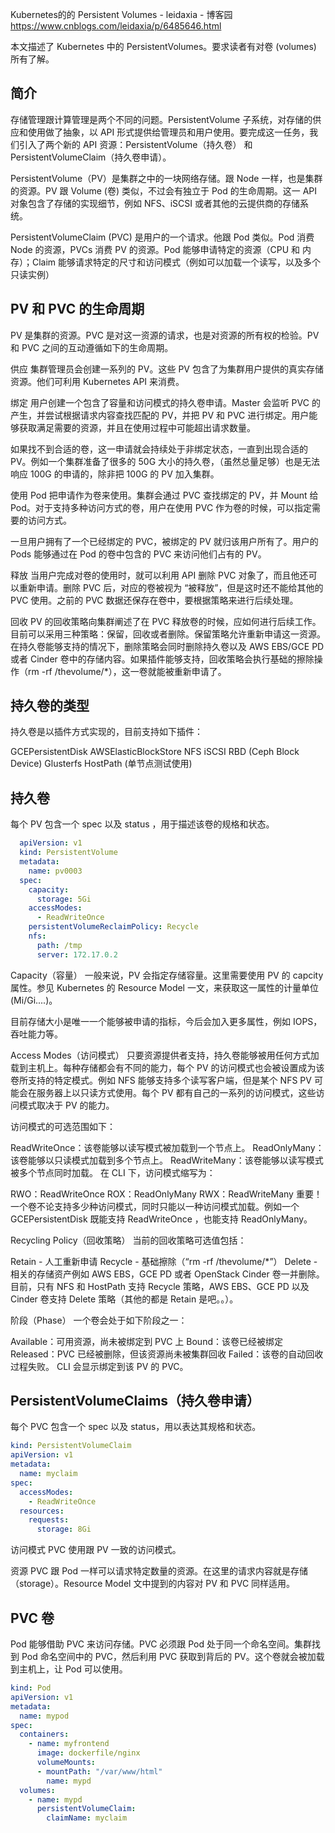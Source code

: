 Kubernetes的的 Persistent Volumes - leidaxia - 博客园 https://www.cnblogs.com/leidaxia/p/6485646.html

本文描述了 Kubernetes 中的 PersistentVolumes。要求读者有对卷 (volumes) 所有了解。

## 简介
存储管理跟计算管理是两个不同的问题。PersistentVolume 子系统，对存储的供应和使用做了抽象，以 API 形式提供给管理员和用户使用。要完成这一任务，我们引入了两个新的 API 资源：PersistentVolume（持久卷） 和 PersistentVolumeClaim（持久卷申请）。

PersistentVolume（PV）是集群之中的一块网络存储。跟 Node 一样，也是集群的资源。PV 跟 Volume (卷) 类似，不过会有独立于 Pod 的生命周期。这一 API 对象包含了存储的实现细节，例如 NFS、iSCSI 或者其他的云提供商的存储系统。

PersistentVolumeClaim (PVC) 是用户的一个请求。他跟 Pod 类似。Pod 消费 Node 的资源，PVCs 消费 PV 的资源。Pod 能够申请特定的资源（CPU 和 内存）；Claim 能够请求特定的尺寸和访问模式（例如可以加载一个读写，以及多个只读实例）

## PV 和 PVC 的生命周期
PV 是集群的资源。PVC 是对这一资源的请求，也是对资源的所有权的检验。PV 和 PVC 之间的互动遵循如下的生命周期。

供应
集群管理员会创建一系列的 PV。这些 PV 包含了为集群用户提供的真实存储资源。他们可利用 Kubernetes API 来消费。

绑定
用户创建一个包含了容量和访问模式的持久卷申请。Master 会监听 PVC 的产生，并尝试根据请求内容查找匹配的 PV，并把 PV 和 PVC 进行绑定。用户能够获取满足需要的资源，并且在使用过程中可能超出请求数量。

如果找不到合适的卷，这一申请就会持续处于非绑定状态，一直到出现合适的 PV。例如一个集群准备了很多的 50G 大小的持久卷，（虽然总量足够）也是无法响应 100G 的申请的，除非把 100G 的 PV 加入集群。

使用
Pod 把申请作为卷来使用。集群会通过 PVC 查找绑定的 PV，并 Mount 给 Pod。对于支持多种访问方式的卷，用户在使用 PVC 作为卷的时候，可以指定需要的访问方式。

一旦用户拥有了一个已经绑定的 PVC，被绑定的 PV 就归该用户所有了。用户的 Pods 能够通过在 Pod 的卷中包含的 PVC 来访问他们占有的 PV。

释放
当用户完成对卷的使用时，就可以利用 API 删除 PVC 对象了，而且他还可以重新申请。删除 PVC 后，对应的卷被视为 “被释放”，但是这时还不能给其他的 PVC 使用。之前的 PVC 数据还保存在卷中，要根据策略来进行后续处理。

回收
PV 的回收策略向集群阐述了在 PVC 释放卷的时候，应如何进行后续工作。目前可以采用三种策略：保留，回收或者删除。保留策略允许重新申请这一资源。在持久卷能够支持的情况下，删除策略会同时删除持久卷以及 AWS EBS/GCE PD 或者 Cinder 卷中的存储内容。如果插件能够支持，回收策略会执行基础的擦除操作（rm -rf /thevolume/*），这一卷就能被重新申请了。

## 持久卷的类型
持久卷是以插件方式实现的，目前支持如下插件：

GCEPersistentDisk
AWSElasticBlockStore
NFS
iSCSI
RBD (Ceph Block Device)
Glusterfs
HostPath (单节点测试使用)

## 持久卷
每个 PV 包含一个 spec 以及 status ，用于描述该卷的规格和状态。
```yml
  apiVersion: v1
  kind: PersistentVolume
  metadata:
    name: pv0003
  spec:
    capacity:
      storage: 5Gi
    accessModes:
      - ReadWriteOnce
    persistentVolumeReclaimPolicy: Recycle
    nfs:
      path: /tmp
      server: 172.17.0.2
```
Capacity（容量）
一般来说，PV 会指定存储容量。这里需要使用 PV 的 capcity 属性。参见 Kubernetes 的 Resource Model 一文，来获取这一属性的计量单位 (Mi/Gi....)。

目前存储大小是唯一一个能够被申请的指标，今后会加入更多属性，例如 IOPS，吞吐能力等。

Access Modes（访问模式）
只要资源提供者支持，持久卷能够被用任何方式加载到主机上。每种存储都会有不同的能力，每个 PV 的访问模式也会被设置成为该卷所支持的特定模式。例如 NFS 能够支持多个读写客户端，但是某个 NFS PV 可能会在服务器上以只读方式使用。每个 PV 都有自己的一系列的访问模式，这些访问模式取决于 PV 的能力。

访问模式的可选范围如下：

ReadWriteOnce：该卷能够以读写模式被加载到一个节点上。
ReadOnlyMany：该卷能够以只读模式加载到多个节点上。
ReadWriteMany：该卷能够以读写模式被多个节点同时加载。
在 CLI 下，访问模式缩写为：

RWO：ReadWriteOnce
ROX：ReadOnlyMany
RWX：ReadWriteMany
重要！一个卷不论支持多少种访问模式，同时只能以一种访问模式加载。例如一个 GCEPersistentDisk 既能支持 ReadWriteOnce ，也能支持 ReadOnlyMany。

Recycling Policy（回收策略）
当前的回收策略可选值包括：

Retain - 人工重新申请
Recycle - 基础擦除（“rm -rf /thevolume/*”）
Delete - 相关的存储资产例如 AWS EBS，GCE PD 或者 OpenStack Cinder 卷一并删除。
目前，只有 NFS 和 HostPath 支持 Recycle 策略，AWS EBS、GCE PD 以及 Cinder 卷支持 Delete 策略（其他的都是 Retain 是吧。。）。

阶段（Phase）
一个卷会处于如下阶段之一：

Available：可用资源，尚未被绑定到 PVC 上
Bound：该卷已经被绑定
Released：PVC 已经被删除，但该资源尚未被集群回收
Failed：该卷的自动回收过程失败。
CLI 会显示绑定到该 PV 的 PVC。

## PersistentVolumeClaims（持久卷申请）
每个 PVC 包含一个 spec 以及 status，用以表达其规格和状态。

```yml
kind: PersistentVolumeClaim
apiVersion: v1
metadata:
  name: myclaim
spec:
  accessModes:
    - ReadWriteOnce
  resources:
    requests:
      storage: 8Gi
```

访问模式
PVC 使用跟 PV 一致的访问模式。

资源
PVC 跟 Pod 一样可以请求特定数量的资源。在这里的请求内容就是存储（storage）。Resource Model 文中提到的内容对 PV 和 PVC 同样适用。

## PVC 卷
Pod 能够借助 PVC 来访问存储。PVC 必须跟 Pod 处于同一个命名空间。集群找到 Pod 命名空间中的 PVC，然后利用 PVC 获取到背后的 PV。这个卷就会被加载到主机上，让 Pod 可以使用。

```yml
kind: Pod
apiVersion: v1
metadata:
  name: mypod
spec:
  containers:
    - name: myfrontend
      image: dockerfile/nginx
      volumeMounts:
      - mountPath: "/var/www/html"
        name: mypd
  volumes:
    - name: mypd
      persistentVolumeClaim:
        claimName: myclaim
```